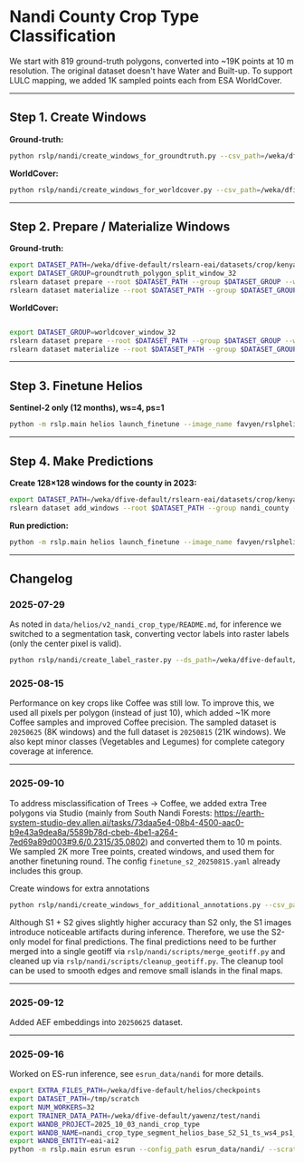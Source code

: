 # Nandi County Crop Type Classification

We start with 819 ground-truth polygons, converted into ~19K points at 10 m resolution. The original dataset doesn't have Water and Built-up. To support LULC mapping, we added 1K sampled points each from ESA WorldCover.

---

## Step 1. Create Windows

**Ground-truth:**
```bash
python rslp/nandi/create_windows_for_groundtruth.py --csv_path=/weka/dfive-default/yawenz/datasets/CGIAR/NandiGroundTruthPoints.csv --ds_path=/weka/dfive-default/rslearn-eai/datasets/crop/kenya_nandi/20250815 --window_size=32
```

**WorldCover:**
```bash
python rslp/nandi/create_windows_for_worldcover.py --csv_path=/weka/dfive-default/yawenz/datasets/CGIAR/NandiWorldCoverPoints_sampled.csv --ds_path=/weka/dfive-default/rslearn-eai/datasets/crop/kenya_nandi/20250815 --window_size=32
```

---

## Step 2. Prepare / Materialize Windows

**Ground-truth:**
```bash
export DATASET_PATH=/weka/dfive-default/rslearn-eai/datasets/crop/kenya_nandi/20250815
export DATASET_GROUP=groundtruth_polygon_split_window_32
rslearn dataset prepare --root $DATASET_PATH --group $DATASET_GROUP --workers 64 --retry-max-attempts 8
rslearn dataset materialize --root $DATASET_PATH --group $DATASET_GROUP --workers 64 --retry-max-attempts 8
```

**WorldCover:**
```bash

export DATASET_GROUP=worldcover_window_32
rslearn dataset prepare --root $DATASET_PATH --group $DATASET_GROUP --workers 64 --retry-max-attempts 8
rslearn dataset materialize --root $DATASET_PATH --group $DATASET_GROUP --workers 64 --retry-max-attempts 8
```

---

## Step 3. Finetune Helios

**Sentinel-2 only (12 months), ws=4, ps=1**
```bash
python -m rslp.main helios launch_finetune --image_name favyen/rslphelios10 --config_paths+=data/helios/v2_nandi_crop_type/finetune_s2_20250815.yaml --cluster+=ai2/titan-cirrascale --rslp_project 2025_08_15_nandi_crop_type --experiment_id nandi_crop_type_segment_helios_base_S2_ts_ws4_ps1_bs8
```

---

## Step 4. Make Predictions

**Create 128×128 windows for the county in 2023:**
```bash
export DATASET_PATH=/weka/dfive-default/rslearn-eai/datasets/crop/kenya_nandi/20250616
rslearn dataset add_windows --root $DATASET_PATH --group nandi_county --utm --resolution 10 --grid_size 128 --src_crs EPSG:4326 --box=34.6999,-0.114,35.4549,0.5672 --start 2023-03-01T00:00:00+00:00 --end 2023-03-31T00:00:00+00:00 --name nandi
```

**Run prediction:**
```bash
python -m rslp.main helios launch_finetune --image_name favyen/rslphelios10 --config_paths+=data/helios/v2_nandi_crop_type/finetune_s2_20250815.yaml --cluster+=ai2/saturn-cirrascale --mode predict --gpus 4 --experiment_id nandi_crop_type_segment_helios_base_S2_S1_ts_ws4_ps1_bs8_add_annotations_2 --rslp_project 2025_08_15_nandi_crop_type
```

---

## Changelog

### 2025-07-29

As noted in `data/helios/v2_nandi_crop_type/README.md`, for inference we switched to a segmentation task, converting vector labels into raster labels (only the center pixel is valid).
```bash
python rslp/nandi/create_label_raster.py --ds_path=/weka/dfive-default/rslearn-eai/datasets/crop/kenya_nandi/20250815
```

### 2025-08-15

Performance on key crops like Coffee was still low. To improve this, we used all pixels per polygon (instead of just 10), which added ~1K more Coffee samples and improved Coffee precision. The sampled dataset is `20250625` (8K windows) and the full dataset is `20250815` (21K windows). We also kept minor classes (Vegetables and Legumes) for complete category coverage at inference.

---

### 2025-09-10

To address misclassification of Trees → Coffee, we added extra Tree polygons via Studio (mainly from South Nandi Forests: https://earth-system-studio-dev.allen.ai/tasks/73daa5e4-08b4-4500-aac0-b9e43a9dea8a/5589b78d-cbeb-4be1-a264-7ed69a89d003#9.6/0.2315/35.0802) and converted them to 10 m points. We sampled 2K more Tree points, created windows, and used them for another finetuning round. The config `finetune_s2_20250815.yaml` already includes this group.

Create windows for extra annotations
```bash
python rslp/nandi/create_windows_for_additional_annotations.py --csv_path=/weka/dfive-default/yawenz/datasets/CGIAR/20250910_10m_pixels.csv --ds_path=/weka/dfive-default/rslearn-eai/datasets/crop/kenya_nandi/20250815 --group_name 20250912_annotations --window_size=32
```

Although S1 + S2 gives slightly higher accuracy than S2 only, the S1 images introduce noticeable artifacts during inference. Therefore, we use the S2-only model for final predictions. The final predictions need to be further merged into a single geotiff via `rslp/nandi/scripts/merge_geotiff.py` and cleaned up via `rslp/nandi/scripts/cleanup_geotiff.py`. The cleanup tool can be used to smooth edges and remove small islands in the final maps.

---

### 2025-09-12

Added AEF embeddings into `20250625` dataset.

---

### 2025-09-16

Worked on ES-run inference, see `esrun_data/nandi` for more details.
```bash
export EXTRA_FILES_PATH=/weka/dfive-default/helios/checkpoints
export DATASET_PATH=/tmp/scratch
export NUM_WORKERS=32
export TRAINER_DATA_PATH=/weka/dfive-default/yawenz/test/nandi
export WANDB_PROJECT=2025_10_03_nandi_crop_type
export WANDB_NAME=nandi_crop_type_segment_helios_base_S2_S1_ts_ws4_ps1_bs8_add_annotations_2
export WANDB_ENTITY=eai-ai2
python -m rslp.main esrun esrun --config_path esrun_data/nandi/ --scratch_path /weka/dfive-default/yawenz/datasets/scratch_v5/ --checkpoint_path /weka/dfive-default/yawenz/test/checkpoints/last_rewritten.ckpt
```
